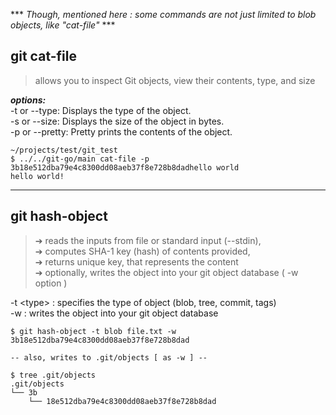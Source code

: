 *** *Though, mentioned here : some commands are not just limited to blob objects, like "cat-file"* ***

## git cat-file
>allows you to inspect Git objects, view their contents, type, and size

***options:***<br>
-t or --type: Displays the type of the object. <br>
-s or --size: Displays the size of the object in bytes. <br>
-p or --pretty: Pretty prints the contents of the object. <br>

```golang
~/projects/test/git_test
$ ../../git-go/main cat-file -p 3b18e512dba79e4c8300dd08aeb37f8e728b8dadhello world
hello world!

```
---

## git hash-object
>➔ reads the inputs from file or standard input (--stdin),<br>
>➔ computes SHA-1 key (hash) of contents provided,<br>
>➔ returns unique key, that represents the content<br>
>➔ optionally, writes the object into your git object database ( -w option ) 

-t \<type> : specifies the type of object (blob, tree, commit, tags)<br>
-w : writes the object into your git object database

```
$ git hash-object -t blob file.txt -w
3b18e512dba79e4c8300dd08aeb37f8e728b8dad

-- also, writes to .git/objects [ as -w ] --

$ tree .git/objects
.git/objects
└── 3b
    └── 18e512dba79e4c8300dd08aeb37f8e728b8dad

```
